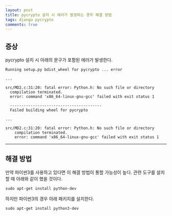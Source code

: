```yaml
---
layout: post
title: pycrypto 설치 시 에러가 발생하는 경우 해결 방법
tags: django pycrypto
comments: true
---
```

  
## 증상
pycrypto 설치 시 아래의 문구가 포함된 에러가 발생한다.  
~~~
Running setup.py bdist_wheel for pycrypto ... error

...

src/MD2.c:31:20: fatal error: Python.h: No such file or directory
  compilation terminated.
  error: command 'x86_64-linux-gnu-gcc' failed with exit status 1

  ----------------------------------------
  Failed building wheel for pycrypto
  
...

src/MD2.c:31:20: fatal error: Python.h: No such file or directory
    compilation terminated.
    error: command 'x86_64-linux-gnu-gcc' failed with exit status 1
~~~

---

## 해결 방법
만약 파이썬3를 사용하고 있다면 이 해결 방법이 통할 가능성이 높다. 관련 도구를 설치할 때 아래와 같이 했을 것이다.

~~~
sudo apt-get install python-dev
~~~
  
하지만 파이썬3의 경우 아래 패키지를 설치한다.
  

~~~
sudo apt-get install python3-dev
~~~
